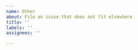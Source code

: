 ```yaml
---
name: Other
about: File an issue that does not fit elsewhere
title: ''
labels: ''
assignees: ''

---
```


<!--
If you have a question about Ruffle, you can ask for help on our Discord chat:
https://discord.gg/ruffle

Also consult the FAQ for common issues and questions:
https://github.com/ruffle-rs/ruffle/wiki/Frequently-Asked-Questions-For-Users
-->
